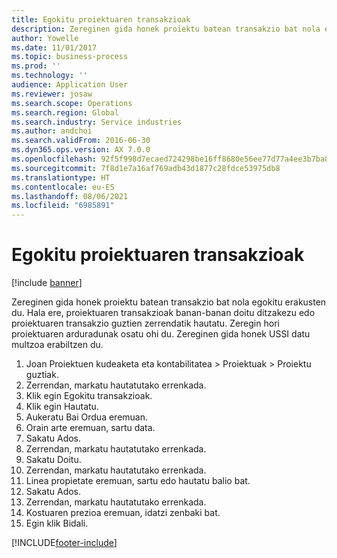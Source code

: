 ```yaml
---
title: Egokitu proiektuaren transakzioak
description: Zereginen gida honek proiektu batean transakzio bat nola egokitu erakusten du.
author: Yowelle
ms.date: 11/01/2017
ms.topic: business-process
ms.prod: ''
ms.technology: ''
audience: Application User
ms.reviewer: josaw
ms.search.scope: Operations
ms.search.region: Global
ms.search.industry: Service industries
ms.author: andchoi
ms.search.validFrom: 2016-06-30
ms.dyn365.ops.version: AX 7.0.0
ms.openlocfilehash: 92f5f998d7ecaed724298be16ff8680e56ee77d77a4ee3b7ba83fa5a8a1a4787
ms.sourcegitcommit: 7f8d1e7a16af769adb43d1877c28fdce53975db8
ms.translationtype: HT
ms.contentlocale: eu-ES
ms.lasthandoff: 08/06/2021
ms.locfileid: "6985891"
---
```

# <a name="adjust-project-transactions"></a>Egokitu proiektuaren transakzioak

[!include [banner](../../includes/banner.md)]

Zereginen gida honek proiektu batean transakzio bat nola egokitu erakusten du. Hala ere, proiektuaren transakzioak banan-banan doitu ditzakezu edo proiektuaren transakzio guztien zerrendatik hautatu. Zeregin hori proiektuaren arduradunak osatu ohi du. Zereginen gida honek USSI datu multzoa erabiltzen du.

1. Joan Proiektuen kudeaketa eta kontabilitatea > Proiektuak > Proiektu guztiak. 
2. Zerrendan, markatu hautatutako errenkada. 
3. Klik egin Egokitu transakzioak. 
4. Klik egin Hautatu. 
5. Aukeratu Bai Ordua eremuan. 
6. Orain arte eremuan, sartu data. 
7. Sakatu Ados. 
8. Zerrendan, markatu hautatutako errenkada. 
9. Sakatu Doitu. 
10. Zerrendan, markatu hautatutako errenkada. 
11. Linea propietate eremuan, sartu edo hautatu balio bat. 
12. Sakatu Ados. 
13. Zerrendan, markatu hautatutako errenkada. 
14. Kostuaren prezioa eremuan, idatzi zenbaki bat. 
15. Egin klik Bidali. 


[!INCLUDE[footer-include](../../includes/footer-banner.md)]